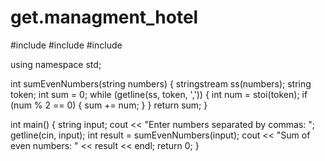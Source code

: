 # get.managment_hotel
#include <iostream>
#include <sstream>
#include <string>

using namespace std;

int sumEvenNumbers(string numbers) {
    stringstream ss(numbers);
    string token;
    int sum = 0;
    while (getline(ss, token, ',')) {
        int num = stoi(token);
        if (num % 2 == 0) {
            sum += num;
        }
    }
    return sum;
}

int main() {
    string input;
    cout << "Enter numbers separated by commas: ";
    getline(cin, input);
    int result = sumEvenNumbers(input);
    cout << "Sum of even numbers: " << result << endl;
    return 0;
}
